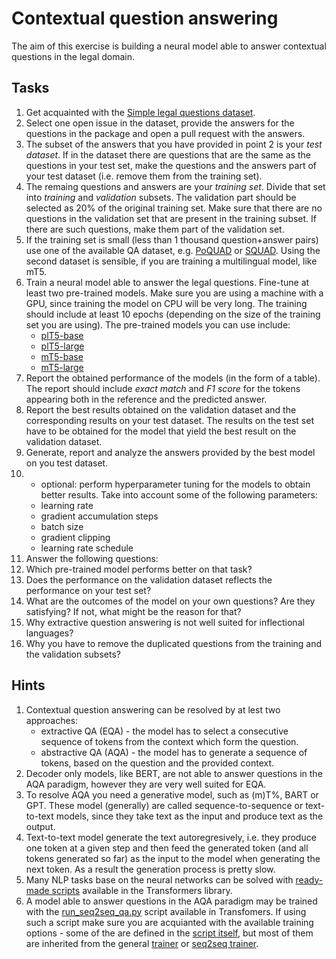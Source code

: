 # Contextual question answering

The aim of this exercise is building a neural model able to answer contextual questions in the legal domain.

## Tasks

1. Get acquainted with the [Simple legal questions dataset](https://github.com/apohllo/simple-legal-questions-pl).
2. Select one open issue in the dataset, provide the answers for the questions in the package and open a pull request with the answers.
3. The subset of the answers that you have provided in point 2 is your *test dataset*. If in the dataset there are questions that are 
   the same as the questions in your test set, make the questions and the answers part of your test dataset (i.e. remove them from the training set).
4. The remaing questions and answers are your *training set*. Divide that set into *training* and *validation* subsets. The validation part should 
   be selected as 20% of the original training set. Make sure that there are no questions in the validation set that are present in the training 
   subset. If there are such questions, make them part of the validation set.
5. If the training set is small (less than 1 thousand question+answer pairs) use one of the available QA dataset, 
   e.g. [PoQUAD](https://github.com/ipipan/poquad) or [SQUAD](https://huggingface.co/datasets/squad). Using the second dataset is sensible, if you
   are training a multilingual model, like mT5.
7. Train a neural model able to answer the legal questions. Fine-tune at least two pre-trained models. Make sure you are using a machine
   with a GPU, since training the model on CPU will be very long. 
   The training should include at least 10 epochs (depending on the size of the training set you are using). 
   The pre-trained models you can use include:
   * [plT5-base](https://huggingface.co/allegro/plt5-base)
   * [plT5-large](https://huggingface.co/allegro/plt5-large)
   * [mT5-base](https://huggingface.co/google/mt5-base)
   * [mT5-large](https://huggingface.co/google/mt5-large)
8. Report the obtained performance of the models (in the form of a table). The report should include *exact match* and *F1 score* 
   for the tokens appearing both in the reference and the predicted answer.
9. Report the best results obtained on the validation dataset and the corresponding results on your test dataset. The results on the 
   test set have to be obtained for the model that yield the best result on the validation dataset.
10. Generate, report and analyze the answers provided by the best model on you test dataset.
11. * optional: perform hyperparameter tuning for the models to obtain better results. Take into account some of the following parameters:
    * learning rate
    * gradient accumulation steps
    * batch size
    * gradient clipping
    * learning rate schedule 
13. Answer the following questions:
   1. Which pre-trained model performs better on that task?
   2. Does the performance on the validation dataset reflects the performance on your test set?
   3. What are the outcomes of the model on your own questions? Are they satisfying? If not, what might be the reason
      for that?
   4. Why extractive question answering is not well suited for inflectional languages?
   5. Why you have to remove the duplicated questions from the training and the validation subsets?

## Hints
1. Contextual question answering can be resolved by at lest two approaches:
   * extractive QA (EQA) - the model has to select a consecutive sequence of tokens from the context which form the question.
   * abstractive QA (AQA) - the model has to generate a sequence of tokens, based on the question and the provided context.
2. Decoder only models, like BERT, are not able to answer questions in the AQA paradigm, however they are very well suited for EQA.
3. To resolve AQA you need a generative model, such as (m)T%, BART or GPT. These model (generally) are called sequence-to-sequence
   or text-to-text models, since they take text as the input and produce text as the output.
4. Text-to-text model generate the text autoregresively, i.e. they produce one token at a given step and then feed the generated token 
   (and all tokens generated so far) as the input to the model when generating the next token. As a result the generation process is pretty slow.
5. Many NLP tasks base on the neural networks can be solved with [ready-made scripts](https://github.com/huggingface/transformers/tree/main/examples/pytorch) available in the Transformers library.
6. A model able to answer questions in the AQA paradigm may be trained with the [run_seq2seq_qa.py](https://github.com/huggingface/transformers/tree/main/examples/pytorch/question-answering) script available in Transfomers.
   If using such a script make sure you are acquianted with the available training options - some of the are defined in the
   [script itself](https://github.com/huggingface/transformers/blob/main/examples/pytorch/question-answering/run_seq2seq_qa.py#L56), 
   but most of them are inherited from the general [trainer](https://huggingface.co/docs/transformers/main_classes/trainer#transformers.TrainingArguments)
   or [seq2seq trainer](https://huggingface.co/docs/transformers/main_classes/trainer#transformers.Seq2SeqTrainingArguments).

